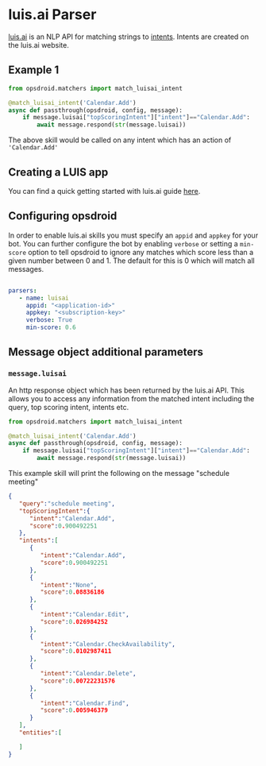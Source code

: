 # luis.ai Parser

[luis.ai](https://www.luis.ai) is an NLP API for matching strings to [intents](https://docs.microsoft.com/en-us/azure/cognitive-services/LUIS/Home). Intents are created on the luis.ai website.

## Example 1

```python
from opsdroid.matchers import match_luisai_intent

@match_luisai_intent('Calendar.Add')
async def passthrough(opsdroid, config, message):
    if message.luisai["topScoringIntent"]["intent"]=="Calendar.Add":
        await message.respond(str(message.luisai))
```

The above skill would be called on any intent which has an action of `'Calendar.Add'`

## Creating a LUIS app

You can find a quick getting started with luis.ai guide [here](https://docs.microsoft.com/en-us/azure/cognitive-services/LUIS/luis-get-started-create-app).

## Configuring opsdroid

In order to enable luis.ai skills you must specify an `appid` and `appkey` for your bot. You can further configure the bot by enabling `verbose` or setting a `min-score` option to tell opsdroid to ignore any matches which score less than a given number between 0 and 1. The default for this is 0 which will match all messages.

```yaml

parsers:
   - name: luisai
     appid: "<application-id>"
     appkey: "<subscription-key>"
     verbose: True
     min-score: 0.6
```

## Message object additional parameters

### `message.luisai`

An http response object which has been returned by the luis.ai API. This allows you to access any information from the matched intent including the query, top scoring intent, intents etc.

```python
from opsdroid.matchers import match_luisai_intent

@match_luisai_intent('Calendar.Add')
async def passthrough(opsdroid, config, message):
    if message.luisai["topScoringIntent"]["intent"]=="Calendar.Add":
        await message.respond(str(message.luisai))
```

This example skill will print the following on the message "schedule meeting"

```json
{
   "query":"schedule meeting",
   "topScoringIntent":{
      "intent":"Calendar.Add",
      "score":0.900492251
   },
   "intents":[
      {
         "intent":"Calendar.Add",
         "score":0.900492251
      },
      {
         "intent":"None",
         "score":0.08836186
      },
      {
         "intent":"Calendar.Edit",
         "score":0.026984252
      },
      {
         "intent":"Calendar.CheckAvailability",
         "score":0.0102987411
      },
      {
         "intent":"Calendar.Delete",
         "score":0.00722231576
      },
      {
         "intent":"Calendar.Find",
         "score":0.005946379
      }
   ],
   "entities":[

   ]
}
```
